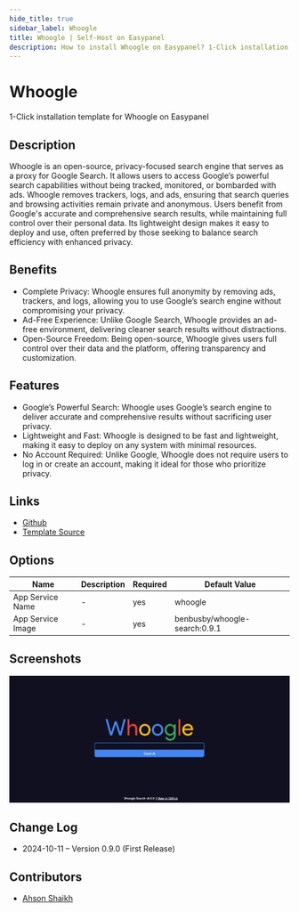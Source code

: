 ```yaml
---
hide_title: true
sidebar_label: Whoogle
title: Whoogle | Self-Host on Easypanel
description: How to install Whoogle on Easypanel? 1-Click installation template for Whoogle on Easypanel
---
```


<!-- generated -->

# Whoogle

1-Click installation template for Whoogle on Easypanel

## Description

Whoogle is an open-source, privacy-focused search engine that serves as a proxy for Google Search. It allows users to access Google’s powerful search capabilities without being tracked, monitored, or bombarded with ads. Whoogle removes trackers, logs, and ads, ensuring that search queries and browsing activities remain private and anonymous. Users benefit from Google&#39;s accurate and comprehensive search results, while maintaining full control over their personal data. Its lightweight design makes it easy to deploy and use, often preferred by those seeking to balance search efficiency with enhanced privacy.

## Benefits

- Complete Privacy: Whoogle ensures full anonymity by removing ads, trackers, and logs, allowing you to use Google’s search engine without compromising your privacy.
- Ad-Free Experience: Unlike Google Search, Whoogle provides an ad-free environment, delivering cleaner search results without distractions.
- Open-Source Freedom: Being open-source, Whoogle gives users full control over their data and the platform, offering transparency and customization.

## Features

- Google’s Powerful Search: Whoogle uses Google’s search engine to deliver accurate and comprehensive results without sacrificing user privacy.
- Lightweight and Fast: Whoogle is designed to be fast and lightweight, making it easy to deploy on any system with minimal resources.
- No Account Required: Unlike Google, Whoogle does not require users to log in or create an account, making it ideal for those who prioritize privacy.

## Links

- [Github](https://github.com/benbusby/whoogle-search)
- [Template Source](https://github.com/easypanel-io/templates/tree/main/templates/whoogle)

## Options

Name | Description | Required | Default Value
-|-|-|-
App Service Name | - | yes | whoogle
App Service Image | - | yes | benbusby/whoogle-search:0.9.1

## Screenshots

![Whoogle Screenshot](./assets/screenshot.png)

## Change Log

- 2024-10-11 – Version 0.9.0 (First Release)

## Contributors

- [Ahson Shaikh](https://github.com/Ahson-Shaikh)
